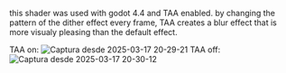 this shader was used with godot 4.4 and TAA enabled.
by changing the pattern of the dither effect every frame, TAA creates a blur effect that is more visualy pleasing than the default effect.

TAA on:
![Captura desde 2025-03-17 20-29-21](https://github.com/user-attachments/assets/bb995f53-dfec-4bd4-964a-5da377a160e4)
TAA off:
![Captura desde 2025-03-17 20-30-12](https://github.com/user-attachments/assets/bb86e878-9377-4cf7-a050-cd70638fea2e)
